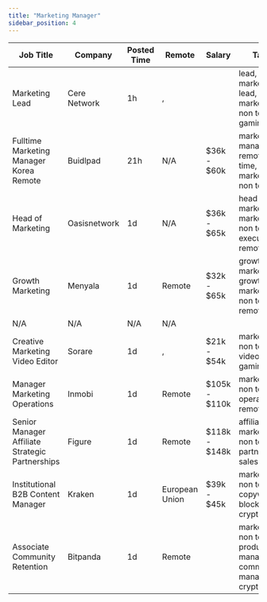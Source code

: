 ```yaml
---
title: "Marketing Manager"
sidebar_position: 4
---
```


| Job Title | Company | Posted Time | Remote | Salary | Tags | Apply Link |
|-----------|---------|-------------|--------|--------|------|------------|
| Marketing Lead | Cere Network | 1h | , |  | lead, marketing lead, marketing, non tech, gaming | [Apply](https://web3.career/marketing-lead-cere-network/78887) |
| Fulltime Marketing Manager Korea Remote | Buidlpad | 21h | N/A | $36k - $60k | marketing manager, remote, full time, marketing, non tech | [Apply](https://web3.career/full-time-marketing-manager-korea-remote-buidlpad/114531) |
| Head of Marketing | Oasisnetwork | 1d | N/A | $36k - $65k | head of marketing, marketing, non tech, executive, remote | [Apply](https://web3.career/head-of-marketing-oasisnetwork/73767) |
| Growth Marketing | Menyala | 1d | Remote | $32k - $65k | growth marketing, growth, marketing, non tech, remote | [Apply](https://web3.career/growth-marketing-menyala/114228) |
| N/A | N/A | N/A | N/A |  |  | [Apply](https://web3.career/metana) |
| Creative Marketing Video Editor | Sorare | 1d | , | $21k - $54k | marketing, non tech, video, gaming | [Apply](https://web3.career/creative-marketing-video-editor-sorare/114227) |
| Manager Marketing Operations | Inmobi | 1d | Remote | $105k - $110k | marketing, non tech, operations, remote | [Apply](https://web3.career/manager-marketing-operations-inmobi/99742) |
| Senior Manager Affiliate Strategic Partnerships | Figure | 1d | Remote | $118k - $148k | affiliate, marketing, non tech, partnership, sales | [Apply](https://web3.career/senior-manager-affiliate-strategic-partnerships-figure/106731) |
| Institutional B2B Content Manager | Kraken | 1d | European Union | $39k - $45k | marketing, non tech, copywriting, blockchain, crypto | [Apply](https://web3.career/institutional-b2b-content-manager-kraken/114212) |
| Associate Community Retention | Bitpanda | 1d | Remote |  | marketing, non tech, product manager, community manager, crypto | [Apply](https://web3.career/associate-community-retention-bitpanda/105554) |
